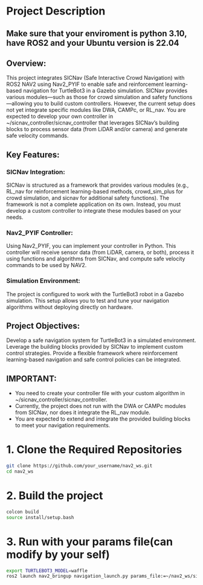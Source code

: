 # Project Description
## Make sure that your enviroment is python 3.10, have ROS2 and your Ubuntu version is 22.04
## Overview:
This project integrates SICNav (Safe Interactive Crowd Navigation) with ROS2 NAV2 using Nav2_PYIF to enable safe and reinforcement learning-based navigation for TurtleBot3 in a Gazebo simulation. SICNav provides various modules—such as those for crowd simulation and safety functions—allowing you to build custom controllers. However, the current setup does not yet integrate specific modules like DWA, CAMPc, or RL_nav. You are expected to develop your own controller in ~/sicnav_controller/sicnav_controller that leverages SICNav’s building blocks to process sensor data (from LiDAR and/or camera) and generate safe velocity commands.

## Key Features:

### SICNav Integration:
SICNav is structured as a framework that provides various modules (e.g., RL_nav for reinforcement learning-based methods, crowd_sim_plus for crowd simulation, and sicnav for additional safety functions). The framework is not a complete application on its own. Instead, you must develop a custom controller to integrate these modules based on your needs.

### Nav2_PYIF Controller:
Using Nav2_PYIF, you can implement your controller in Python. This controller will receive sensor data (from LiDAR, camera, or both), process it using functions and algorithms from SICNav, and compute safe velocity commands to be used by NAV2.

### Simulation Environment:
The project is configured to work with the TurtleBot3 robot in a Gazebo simulation. This setup allows you to test and tune your navigation algorithms without deploying directly on hardware.

## Project Objectives:

Develop a safe navigation system for TurtleBot3 in a simulated environment.
Leverage the building blocks provided by SICNav to implement custom control strategies.
Provide a flexible framework where reinforcement learning-based navigation and safe control policies can be integrated.

## IMPORTANT:
- You need to create your controller file with your custom algorithm in ~/sicnav_controller/sicnav_controller.
- Currently, the project does not run with the DWA or CAMPc modules from SICNav, nor does it integrate the RL_nav module.
- You are expected to extend and integrate the provided building blocks to meet your navigation requirements.


# 1. Clone the Required Repositories
```bash
git clone https://github.com/your_username/nav2_ws.git
cd nav2_ws
```
# 2. Build the project
```bash
colcon build
source install/setup.bash
```
# 3. Run with your params file(can modify by your self)
```bash
export TURTLEBOT3_MODEL=waffle
ros2 launch nav2_bringup navigation_launch.py params_file:=~/nav2_ws/sicnav_controller/params.yaml
```

